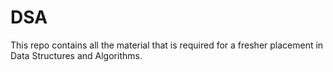 # DSA
This repo contains all the material that is required for a fresher placement in Data Structures and Algorithms.
